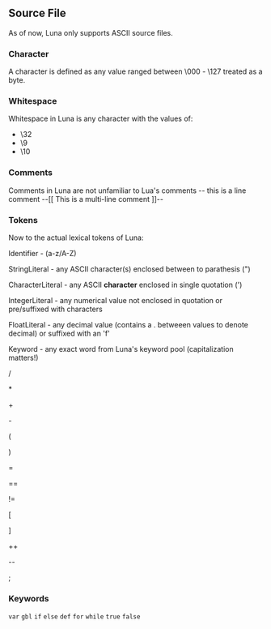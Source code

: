 ## Source File
As of now, Luna only supports ASCII source files.


### Character
A character is defined as any value ranged between \000 - \127 treated as a byte.

### Whitespace
Whitespace in Luna is any character with the values of:
* \32
* \9
* \10

### Comments
Comments in Luna are not unfamiliar to Lua's comments
-- this is a line comment
--[[
    This is a multi-line comment
]]--

### Tokens
Now to the actual lexical tokens of Luna:

Identifier          - (a-z/A-Z)

StringLiteral       - any ASCII character(s) enclosed between to parathesis (")

CharacterLiteral    - any ASCII **character** enclosed in single quotation (')

IntegerLiteral      - any numerical value not enclosed in quotation or pre/suffixed with characters

FloatLiteral        - any decimal value (contains a . betweeen values to denote decimal) or suffixed with an 'f'

Keyword             - any exact word from Luna's keyword pool (capitalization matters!)

/

\*

\+

\-

(

)

=

==

!=

[

]

++

--

;

### Keywords
```var```
```gbl```
```if```
```else```
```def```
```for```
```while```
```true```
```false```

